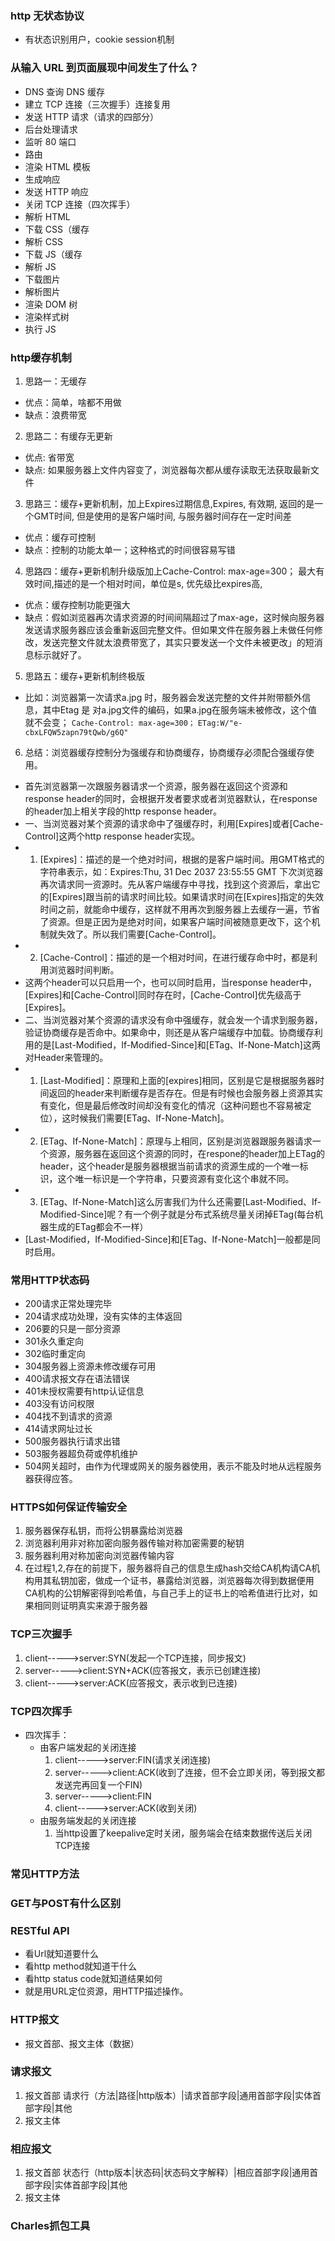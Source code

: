 ### http 无状态协议
- 有状态识别用户，cookie session机制
### 从输入 URL 到页面展现中间发生了什么？
- DNS 查询 DNS 缓存
- 建立 TCP 连接（三次握手）连接复用
- 发送 HTTP 请求（请求的四部分）
- 后台处理请求
- 监听 80 端口
- 路由
- 渲染 HTML 模板
- 生成响应
- 发送 HTTP 响应
- 关闭 TCP 连接（四次挥手）
- 解析 HTML
- 下载 CSS（缓存
- 解析 CSS
- 下载 JS（缓存
- 解析 JS
- 下载图片
- 解析图片
- 渲染 DOM 树
- 渲染样式树
- 执行 JS
### http缓存机制
1. 思路一：无缓存
- 优点：简单，啥都不用做
- 缺点：浪费带宽
2. 思路二：有缓存无更新
- 优点: 省带宽
- 缺点: 如果服务器上文件内容变了，浏览器每次都从缓存读取无法获取最新文件
3. 思路三：缓存+更新机制，加上Expires过期信息,Expires, 有效期, 返回的是一个GMT时间, 但是使用的是客户端时间, 与服务器时间存在一定时间差
- 优点：缓存可控制
- 缺点：控制的功能太单一；这种格式的时间很容易写错
4. 思路四：缓存+更新机制升级版加上Cache-Control: max-age=300； 最大有效时间,描述的是一个相对时间，单位是s, 优先级比expires高, 
- 优点：缓存控制功能更强大
- 缺点：假如浏览器再次请求资源的时间间隔超过了max-age，这时候向服务器发送请求服务器应该会重新返回完整文件。但如果文件在服务器上未做任何修改，发送完整文件就太浪费带宽了，其实只要发送一个文件未被更改」的短消息标示就好了。
5. 思路五：缓存+更新机制终极版
- 比如：浏览器第一次请求a.jpg 时，服务器会发送完整的文件并附带额外信息，其中Etag 是 对a.jpg文件的编码，如果a.jpg在服务端未被修改，这个值就不会变；
`Cache-Control: max-age=300；`
`ETag:W/"e-cbxLFQW5zapn79tQwb/g6Q"`
6. 总结：浏览器缓存控制分为强缓存和协商缓存，协商缓存必须配合强缓存使用。
- 首先浏览器第一次跟服务器请求一个资源，服务器在返回这个资源和response header的同时，会根据开发者要求或者浏览器默认，在response的header加上相关字段的http response header。
- 一、当浏览器对某个资源的请求命中了强缓存时，利用[Expires]或者[Cache-Control]这两个http response header实现。
- 1. [Expires]：描述的是一个绝对时间，根据的是客户端时间。用GMT格式的字符串表示，如：Expires:Thu, 31 Dec 2037 23:55:55 GMT 下次浏览器再次请求同一资源时。先从客户端缓存中寻找，找到这个资源后，拿出它的[Expires]跟当前的请求时间比较。如果请求时间在[Expires]指定的失效时间之前，就能命中缓存，这样就不用再次到服务器上去缓存一遍，节省了资源。但是正因为是绝对时间，如果客户端时间被随意更改下，这个机制就失效了。所以我们需要[Cache-Control]。
- 2. [Cache-Control]：描述的是一个相对时间，在进行缓存命中时，都是利用浏览器时间判断。
- 这两个header可以只启用一个，也可以同时启用，当response header中，[Expires]和[Cache-Control]同时存在时，[Cache-Control]优先级高于[Expires]。
- 二、当浏览器对某个资源的请求没有命中强缓存，就会发一个请求到服务器，验证协商缓存是否命中。如果命中，则还是从客户端缓存中加载。协商缓存利用的是[Last-Modified，If-Modified-Since]和[ETag、If-None-Match]这两对Header来管理的。
- 1. [Last-Modified]：原理和上面的[expires]相同，区别是它是根据服务器时间返回的header来判断缓存是否存在。但是有时候也会服务器上资源其实有变化，但是最后修改时间却没有变化的情况（这种问题也不容易被定位），这时候我们需要[ETag、If-None-Match]。
- 2. [ETag、If-None-Match]：原理与上相同，区别是浏览器跟服务器请求一个资源，服务器在返回这个资源的同时，在respone的header加上ETag的header，这个header是服务器根据当前请求的资源生成的一个唯一标识，这个唯一标识是一个字符串，只要资源有变化这个串就不同。
- 3. [ETag、If-None-Match]这么厉害我们为什么还需要[Last-Modified、If-Modified-Since]呢？有一个例子就是分布式系统尽量关闭掉ETag(每台机器生成的ETag都会不一样）
- [Last-Modified，If-Modified-Since]和[ETag、If-None-Match]一般都是同时启用。
### 常用HTTP状态码
- 200请求正常处理完毕
- 204请求成功处理，没有实体的主体返回
- 206要的只是一部分资源
- 301永久重定向
- 302临时重定向
- 304服务器上资源未修改缓存可用
- 400请求报文存在语法错误
- 401未授权需要有http认证信息
- 403没有访问权限
- 404找不到请求的资源
- 414请求网址过长
- 500服务器执行请求出错
- 503服务器超负荷或停机维护
- 504网关超时，由作为代理或网关的服务器使用，表示不能及时地从远程服务器获得应答。
### HTTPS如何保证传输安全
1. 服务器保存私钥，而将公钥暴露给浏览器
2. 浏览器利用非对称加密向服务器传输对称加密需要的秘钥
3. 服务器利用对称加密向浏览器传输内容
4. 在过程1,2,存在的前提下，服务器将自己的信息生成hash交给CA机构请CA机构用其私钥加密，做成一个证书，暴露给浏览器，浏览器每次得到数据便用CA机构的公钥解密得到哈希值，与自己手上的证书上的哈希值进行比对，如果相同则证明真实来源于服务器
### TCP三次握手
1. client----->server:SYN(发起一个TCP连接，同步报文)
2. server----->client:SYN+ACK(应答报文，表示已创建连接)
3. client----->server:ACK(应答报文，表示收到已连接)
### TCP四次挥手
-  四次挥手：
   - 由客户端发起的关闭连接
        1. client----->server:FIN(请求关闭连接)
        2. server----->client:ACK(收到了连接，但不会立即关闭，等到报文都发送完再回复一个FIN)
        3. server----->client:FIN
        4. client----->server:ACK(收到关闭)
    - 由服务端发起的关闭连接
        1. 当http设置了keepalive定时关闭，服务端会在结束数据传送后关闭TCP连接
### 常见HTTP方法
### GET与POST有什么区别
### RESTful API
- 看Url就知道要什么
- 看http method就知道干什么
- 看http status code就知道结果如何
- 就是用URL定位资源，用HTTP描述操作。
### HTTP报文
- 报文首部、报文主体（数据）
### 请求报文
1. 报文首部 请求行（方法|路径|http版本）|请求首部字段|通用首部字段|实体首部字段|其他
2. 报文主体
### 相应报文
1. 报文首部 状态行（http版本|状态码|状态码文字解释）|相应首部字段|通用首部字段|实体首部字段|其他
2. 报文主体
### Charles抓包工具
